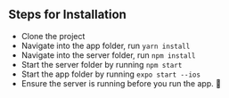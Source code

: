 ## Steps for Installation
- Clone the project
- Navigate into the app folder, run `yarn install`
- Navigate into the server folder, run `npm install`
- Start the server folder by running `npm start`
- Start the app folder by running `expo start --ios`
- Ensure the server is running before you run the app. 🥂
